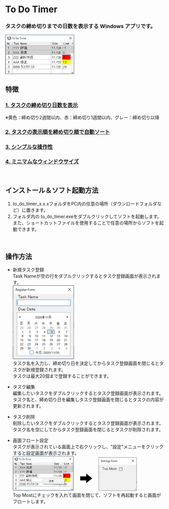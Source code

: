# To Do Timer

### タスクの締め切りまでの日数を表示する Windows アプリです。

<img src="img/img1.PNG" width="43%">
<br>

## 特徴

### <u>1. タスクの締め切り日数を表示</u>
※黄色：締め切り2週間以内、赤：締め切り1週間以内、グレー：締め切り以降
### <u>2. タスクの表示順を締め切り順で自動ソート</u>
### <u>3. シンプルな操作性</u>
### <u>4. ミニマムなウィンドウサイズ</u>
<br>

## インストール＆ソフト起動方法

1. to_do_timer_x.x.xフォルダをPC内の任意の場所（ダウンロードフォルダなど）に置きます。
1. フォルダ内の to_do_timer.exeをダブルクリックしてソフトを起動します。
また、ショートカットファイルを使用することで任意の場所からソフトを起動できます。
<br>

## 操作方法

* 新規タスク登録  
Task Nameが空の行をダブルクリックするとタスク登録画面が表示されます。<br>
<img src="img/img2.PNG" width="40%"><br>タスク名を入力し、締め切り日を決定してからタスク登録画面を閉じるとタスクが新規登録されます。<br>
タスクは最大20個まで登録することができます。

* タスク編集  
編集したいタスクをダブルクリックするとタスク登録画面が表示されます。
タスク名と、締め切り日を編集しタスク登録画面を閉じるとタスクの内容が更新されます。

* タスク削除  
削除したいタスクをダブルクリックするとタスク登録画面が表示されます。
タスク名を空にしてからタスク登録画面を閉じるとタスクが削除されます。

* 画面フロート設定  
タスクが表示されている画面上で右クリックし、"設定"メニューをクリックすると設定画面が表示されます。<br>
<img src="img/img3.png" width="40%"><img src="img/right_arrow.png" width="8%" style="margin:20px;"><img src="img/img4.PNG" width="25%"><br>
Top Mostにチェックを入れて画面を閉じて、ソフトを再起動すると画面がフロートします。


